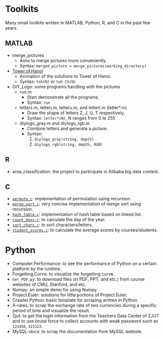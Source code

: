 # Toolkits

Many small toolkits written in MATLAB, Python, R, and C in the past few years.

## MATLAB

* merge_pictures
    - Aims to merge pictures more conveniently.
    - Syntax: `merged_picture = merge_pictures(working_directory)`
* [Tower.of.Hanoi](./MATLAB/Tower.of.Hanoi)
    - Animation of the solutions to Tower of Hanoi.
    - Syntax: `toh(N)` or `toh_Ch(N)`
* DIY_Logo: some programs handling with the pictures
    - run.m
        + Start demonstrate all the programs.
        + Syntax: `run`
    - letterz.m, letterj.m, letteru.m, and lettert.m (letter*.m)
        + Draw the shape of letters Z, J, U, T respectively.
        + Syntax: `letter*(N)`, N ranges from 0 to 255
    - diylogo_gray.m and diylogo_rgb.m
        + Combine letters and generate a picture.
        + Syntax:
            1. `diylogo_gray(string, depth)`
            2. `diylogo_rgb(string, depth, RGB)`

## R

* area_classification: the project to participate in Alibaba big data contest.

## C

* [`permute.c`](https://github.com/jinlibao/toolkits/blob/master/C/permute.c): implementation of permutation using recursion.
* [`merge_sort.c`](https://github.com/jinlibao/toolkits/blob/master/C/merge_sort.c): very concise implementation of merge sort using recursion.
* [`hash_table.c`](https://github.com/jinlibao/toolkits/blob/master/C/hash_table.c): implementation of hash table based on linked list.
* [`count_days.c`](https://github.com/jinlibao/toolkits/blob/master/C/count_days.c): to calculate the day of the year.
* [`sort_chars.c`](https://github.com/jinlibao/toolkits/blob/master/C/sort_chars.c): to sort characters/letters.
* [`student_scores.c`](https://github.com/jinlibao/toolkits/blob/master/C/student_scores.c): to calculate the average scores by courses/students.

# Python

* Computer.Performance: to see the performance of Python on a certain platform by the runtime.
* Forgetting.Curve: to visualize the forgetting curve.
* `Get_PDF.py`: to download files (in PDF, PPT, and etc.) from course websites of CMU, Stanford, and etc.
* Numpy: an simple demo for using Numpy.
* Project.Euler: solutions for little portions of Project Euler.
* Crawler.Python: basic template for scraping written in Python.
* X-rates: to scrap the exchange rate of two currencies during a specific period of time and visualize the result.
* Zjut: to get the login information from the Teachers Data Center of ZJUT and to use brutal force to collect accounts with weak password such as `123456`, `321123`.
* MySQL-docs: to scrap the documentation from MySQL webiste.
